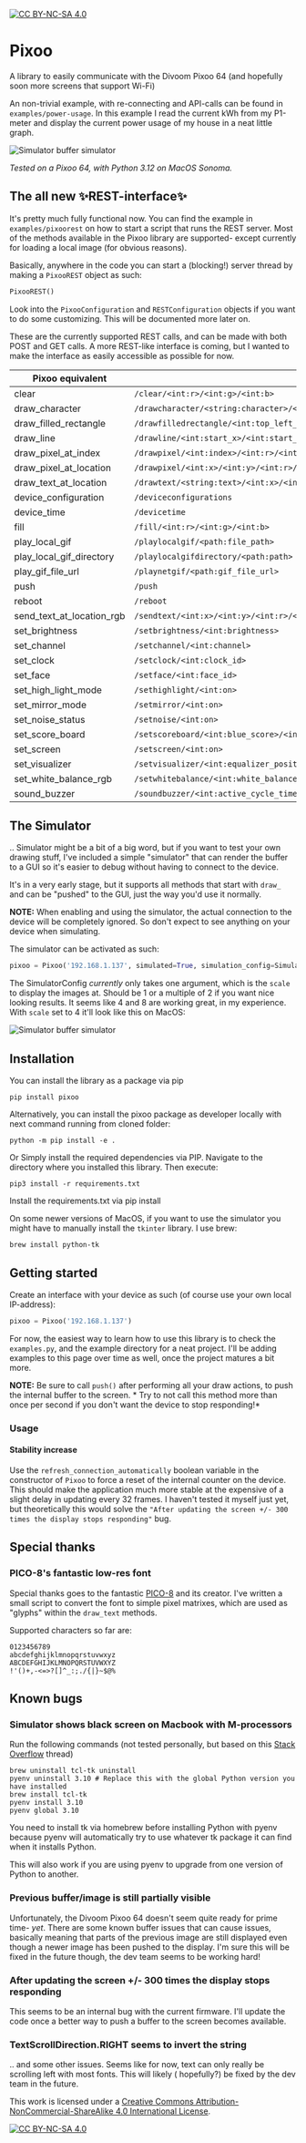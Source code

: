 [![CC BY-NC-SA 4.0][cc-by-nc-sa-shield]][cc-by-nc-sa]

# Pixoo

A library to easily communicate with the Divoom Pixoo 64 (and hopefully soon more screens that support Wi-Fi)

An non-trivial example, with re-connecting and API-calls can be found in `examples/power-usage`.
In this example I read the current kWh from my P1-meter and display the current power usage of my house in a neat little
graph.

![Simulator buffer simulator](./images/screenshot-2.png)

_Tested on a Pixoo 64, with Python 3.12 on MacOS Sonoma._

## The all new ✨REST-interface✨

It's pretty much fully functional now.
You can find the example in `examples/pixoorest` on how to start a script that runs the REST server.
Most of the methods available in the Pixoo library are supported- except currently for loading a local image (for
obvious
reasons).

Basically, anywhere in the code you can start a (blocking!) server thread by making a `PixooREST` object as such:

```python
PixooREST()
```

Look into the `PixooConfiguration` and `RESTConfiguration` objects if you want to do some customizing. This will be
documented more later on.

These are the currently supported REST calls, and can be made with both POST and GET calls. A more REST-like interface
is coming, but I wanted to make the interface as easily accessible as possible for now.

| Pixoo equivalent          | URL and variables                                                                                                                |
|---------------------------|----------------------------------------------------------------------------------------------------------------------------------|
| clear                     | `/clear/<int:r>/<int:g>/<int:b>`                                                                                                 |
| draw_character            | `/drawcharacter/<string:character>/<int:x>/<int:y>/<int:r>/<int:g>/<int:b>`                                                      |
| draw_filled_rectangle     | `/drawfilledrectangle/<int:top_left_x>/<int:top_left_y>/<int:bottom_right_x>/<int:bottom_right_y>/<int:r>/<int:g>/<int:b>`       |
| draw_line                 | `/drawline/<int:start_x>/<int:start_y>/<int:stop_x>/<int:stop_y>/<int:r>/<int:g>/<int:b>`                                        |
| draw_pixel_at_index       | `/drawpixel/<int:index>/<int:r>/<int:g>/<int:b>`                                                                                 |
| draw_pixel_at_location    | `/drawpixel/<int:x>/<int:y>/<int:r>/<int:g>/<int:b>`                                                                             |
| draw_text_at_location     | `/drawtext/<string:text>/<int:x>/<int:y>/<int:r>/<int:g>/<int:b>`                                                                |
| device_configuration      | `/deviceconfigurations`                                                                                                          |
| device_time               | `/devicetime`                                                                                                                    |
| fill                      | `/fill/<int:r>/<int:g>/<int:b>`                                                                                                  |
| play_local_gif            | `/playlocalgif/<path:file_path>`                                                                                                 |
| play_local_gif_directory  | `/playlocalgifdirectory/<path:path>`                                                                                             |
| play_gif_file_url         | `/playnetgif/<path:gif_file_url>`                                                                                                |
| push                      | `/push`                                                                                                                          |
| reboot                    | `/reboot`                                                                                                                        |
| send_text_at_location_rgb | `/sendtext/<int:x>/<int:y>/<int:r>/<int:g>/<int:b>/<int:identifier>/<int:font>/<int:width>/<int:movement_speed>/<int:direction>` |
| set_brightness            | `/setbrightness/<int:brightness>`                                                                                                |
| set_channel               | `/setchannel/<int:channel>`                                                                                                      |
| set_clock                 | `/setclock/<int:clock_id>`                                                                                                       |
| set_face                  | `/setface/<int:face_id>`                                                                                                         |
| set_high_light_mode       | `/sethighlight/<int:on>`                                                                                                         |
| set_mirror_mode           | `/setmirror/<int:on>`                                                                                                            |
| set_noise_status          | `/setnoise/<int:on>`                                                                                                             |
| set_score_board           | `/setscoreboard/<int:blue_score>/<int:red_score>`                                                                                |
| set_screen                | `/setscreen/<int:on>`                                                                                                            |
| set_visualizer            | `/setvisualizer/<int:equalizer_position>`                                                                                        |
| set_white_balance_rgb     | `/setwhitebalance/<int:white_balance_r>/<int:white_balance_g>/<int:white_balance_b>`                                             |
| sound_buzzer              | `/soundbuzzer/<int:active_cycle_time>/<int:inactive_cycle_time>/<int:total_time>`                                                |

## The Simulator

.. Simulator might be a bit of a big word, but if you want to test your own drawing stuff,
I've included a simple "simulator" that can render the buffer to a GUI so it's easier to debug without having to connect
to the device.

It's in a very early stage, but it supports all methods that start with `draw_` and can be "pushed" to the GUI, just
the way you'd use it normally.

**NOTE:** When enabling and using the simulator, the actual connection to the device will be completely ignored. So
don't expect to see anything on your device when simulating.

The simulator can be activated as such:

```python
pixoo = Pixoo('192.168.1.137', simulated=True, simulation_config=SimulatorConfig(4))
```

The SimulatorConfig *currently* only takes one argument, which is the `scale` to display the images at. Should be 1 or a
multiple of 2 if you want nice looking results. It seems like 4 and 8 are working great, in my experience. With `scale`
set to 4 it'll look like this on MacOS:

![Simulator buffer simulator](./images/screenshot-1.png)

## Installation

You can install the library as a package via pip

```shell
pip install pixoo
```

Alternatively, you can install the pixoo package as developer locally with next command running from cloned folder:

```shell
python -m pip install -e .
```

Or Simply install the required dependencies via PIP. Navigate to the directory where you installed this library. Then
execute:

```shell
pip3 install -r requirements.txt
```

Install the requirements.txt via pip install

On some newer versions of MacOS, if you want to use the simulator you might have to manually install the `tkinter`
library. I use brew:

```shell
brew install python-tk
```

## Getting started

Create an interface with your device as such (of course use your own local IP-address):

```python
pixoo = Pixoo('192.168.1.137')
```

For now, the easiest way to learn how to use this library is to check the `examples.py`, and the example directory for a
neat project. I'll be adding examples to this page over time as well, once the project matures a bit more.

**NOTE:** Be sure to call `push()` after performing all your draw actions, to push the internal buffer to the screen. *
Try to not call this method more than once per second if you don't want the device to stop responding!*

### Usage

#### Stability increase

Use the `refresh_connection_automatically` boolean variable in the constructor of `Pixoo` to force a reset of the
internal
counter on the device. This should
make the application much more stable at the expensive of a slight delay in updating every 32 frames.
I haven't tested it myself just yet, but theoretically this would solve
the `"After updating the screen +/- 300 times the
display stops responding"` bug.

## Special thanks

### PICO-8's fantastic low-res font

Special thanks goes to the fantastic [PICO-8](https://www.lexaloffle.com/pico-8.php) and its creator. I've written a
small script to convert the font to simple pixel matrixes, which are used as "glyphs" within the `draw_text` methods.

Supported characters so far are:

```
0123456789
abcdefghijklmnopqrstuvwxyz
ABCDEFGHIJKLMNOPQRSTUVWXYZ
!'()+,-<=>?[]^_:;./{|}~$@%
```

## Known bugs

### Simulator shows black screen on Macbook with M-processors

Run the following commands (not tested personally, but based on
this [Stack Overflow](https://stackoverflow.com/questions/73056296/tkinter-on-mac-shows-up-as-a-black-screen) thread)

```shell
brew uninstall tcl-tk uninstall
pyenv uninstall 3.10 # Replace this with the global Python version you have installed
brew install tcl-tk
pyenv install 3.10
pyenv global 3.10
```

You need to install tk via homebrew before installing Python with pyenv because pyenv will automatically try to use
whatever tk package it can find when it installs Python.

This will also work if you are using pyenv to upgrade from one version of Python to another.

### Previous buffer/image is still partially visible

Unfortunately, the Divoom Pixoo 64 doesn't seem quite ready for prime time- *yet*. There are some known buffer issues
that can cause issues, basically meaning that parts of the previous image are still displayed even though a newer image
has been pushed to the display. I'm sure this will be fixed in the future though, the dev team seems to be working hard!

### After updating the screen +/- 300 times the display stops responding

This seems to be an internal bug with the current firmware. I'll update the code once a better way to push a buffer to
the screen becomes available.

### TextScrollDirection.RIGHT seems to invert the string

.. and some other issues. Seems like for now, text can only really be scrolling left with most fonts. This will likely (
hopefully?) be fixed by the dev team in the future.

This work is licensed under a
[Creative Commons Attribution-NonCommercial-ShareAlike 4.0 International License][cc-by-nc-sa].

[![CC BY-NC-SA 4.0][cc-by-nc-sa-image]][cc-by-nc-sa]

[cc-by-nc-sa]: http://creativecommons.org/licenses/by-nc-sa/4.0/

[cc-by-nc-sa-image]: https://licensebuttons.net/l/by-nc-sa/4.0/88x31.png

[cc-by-nc-sa-shield]: https://img.shields.io/badge/License-CC%20BY--NC--SA%204.0-lightgrey.svg